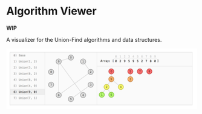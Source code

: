 Algorithm Viewer
================

**WIP**

A visualizer for the Union-Find algorithms and data structures.

![Screenshot of the union find algorithm/data structure visualization](/screenshots/union-find-algorithm-viewer.png)